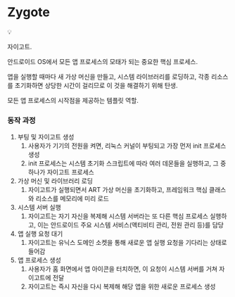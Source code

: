 # Zygote

<aside>
💡

자이고트.

안드로이드 OS에서 모든 앱 프로세스의 모태가 되는 중요한 핵심 프로세스.

앱을 실행할 때마다 새 가상 머신을 만들고, 시스템 라이브러리를 로딩하고, 각종 리소스를 초기화하면 상당한 시간이 걸리므로 이 것을 해결하기 위해 탄생.

모든 앱 프로세스의 시작점을 제공하는 템플릿 역할.

</aside>

### 동작 과정

1. 부팅 및 자이고트 생성
    1. 사용자가 기기의 전원을 켜면, 리눅스 커널이 부팅되고 가장 먼저 init 프로세스 생성
    2. init 프로세스는 시스템 초기화 스크립트에 따라 여러 데몬들을 실행하고, 그 중 하나가 자이고트 프로세스
2. 가상 머신 및 라이브러리 로딩
    1. 자이고트가 실행되면서 ART 가상 머신을 초기화하고, 프레임워크 핵심 클래스와 리소스를 메모리에 미리 로드
3. 시스템 서버 실행
    1. 자이고트는 자기 자신을 복제해 시스템 서버라는 또 다른 핵심 프로세스 실행하고, 이는 안드로이드 주요 시스템 서비스(액티비티 관리, 전원 관리 등)를 담당
4. 앱 실행 요청 대기
    1. 자이고트는 유닉스 도메인 소켓을 통해 새로운 앱 실행 요청을 기다리는 상태로 들어감
5. 앱 프로세스 생성
    1. 사용자가 홈 화면에서 앱 아이콘을 터치하면, 이 요청이 시스템 서버를 거쳐 자이고트에 전달
    2. 자이고트는 즉시 자신을 다시 복제해 해당 앱을 위한 새로운 프로세스 생성